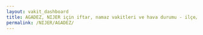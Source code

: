 ```yaml
---
layout: vakit_dashboard
title: AGADEZ, NIJER için iftar, namaz vakitleri ve hava durumu - ilçe/eyalet seç
permalink: /NIJER/AGADEZ/
---
```


<script type="text/javascript">
  var GLOBAL_COUNTRY = 'NIJER';
  var GLOBAL_CITY = 'AGADEZ';
  var GLOBAL_STATE = '';
  var lat = 72;
  var lon = 21;
</script>
